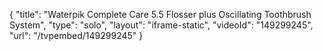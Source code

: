 {
    "title": "Waterpik Complete Care 5.5 Flosser plus Oscillating Toothbrush System",
    "type": "solo",
    "layout": "iframe-static",
    "videoId": "149299245",
    "url": "\/tvpembed\/149299245"
}